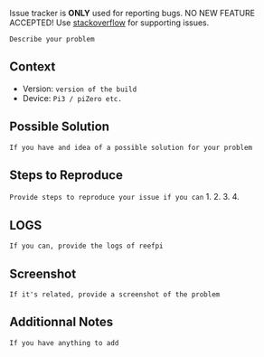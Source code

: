 Issue tracker is **ONLY** used for reporting bugs. NO NEW FEATURE ACCEPTED! Use [stackoverflow](https://stackoverflow.com) for supporting issues.


`Describe your problem`

## Context

- Version: `version of the build`
- Device: `Pi3 / piZero etc.`

## Possible Solution

`If you have and idea of a possible solution for your problem`

## Steps to Reproduce
`Provide steps to reproduce your issue if you can`
1.
2.
3.
4.

## LOGS
`If you can, provide the logs of reefpi`

## Screenshot
`If it's related, provide a screenshot of the problem`

## Additionnal Notes

`If you have anything to add`
